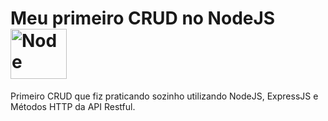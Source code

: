 <h1>
  Meu primeiro CRUD no NodeJS
    <img align="center" alt="Node" height="80" width="90" src="https://cdn.jsdelivr.net/gh/devicons/devicon@latest/icons/nodejs/nodejs-original.svg">
</h1>

<p>Primeiro CRUD que fiz praticando sozinho utilizando NodeJS, ExpressJS e Métodos HTTP da API Restful.</p>
